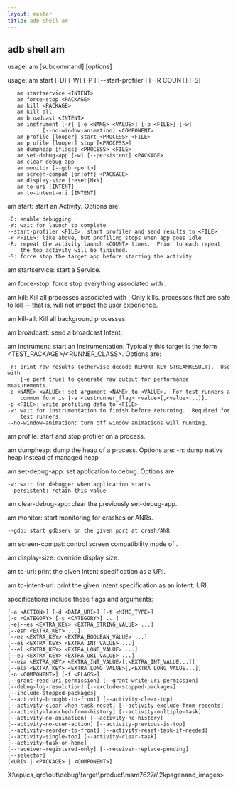 ```yaml
---
layout: master
title: adb shell am
---
```


## adb shell am

usage: am [subcommand] [options]

usage: am start [-D] [-W] [-P <FILE>] [--start-profiler <FILE>]
               [--R COUNT] [-S] <INTENT>

       am startservice <INTENT>
       am force-stop <PACKAGE>
       am kill <PACKAGE>
       am kill-all
       am broadcast <INTENT>
       am instrument [-r] [-e <NAME> <VALUE>] [-p <FILE>] [-w]
               [--no-window-animation] <COMPONENT>
       am profile [looper] start <PROCESS> <FILE>
       am profile [looper] stop [<PROCESS>]
       am dumpheap [flags] <PROCESS> <FILE>
       am set-debug-app [-w] [--persistent] <PACKAGE>
       am clear-debug-app
       am monitor [--gdb <port>]
       am screen-compat [on|off] <PACKAGE>
       am display-size [reset|MxN]
       am to-uri [INTENT]
       am to-intent-uri [INTENT]

am start: start an Activity.  Options are:

    -D: enable debugging
    -W: wait for launch to complete
    --start-profiler <FILE>: start profiler and send results to <FILE>
    -P <FILE>: like above, but profiling stops when app goes idle
    -R: repeat the activity launch <COUNT> times.  Prior to each repeat,
        the top activity will be finished.
    -S: force stop the target app before starting the activity

am startservice: start a Service.

am force-stop: force stop everything associated with <PACKAGE>.

am kill: Kill all processes associated with <PACKAGE>.  Only kills.
  processes that are safe to kill -- that is, will not impact the user
  experience.

am kill-all: Kill all background processes.

am broadcast: send a broadcast Intent.

am instrument: start an Instrumentation.  Typically this target <COMPONENT>
  is the form <TEST_PACKAGE>/<RUNNER_CLASS>.  Options are:

    -r: print raw results (otherwise decode REPORT_KEY_STREAMRESULT).  Use with
        [-e perf true] to generate raw output for performance measurements.
    -e <NAME> <VALUE>: set argument <NAME> to <VALUE>.  For test runners a
        common form is [-e <testrunner_flag> <value>[,<value>...]].
    -p <FILE>: write profiling data to <FILE>
    -w: wait for instrumentation to finish before returning.  Required for
        test runners.
    --no-window-animation: turn off window animations will running.

am profile: start and stop profiler on a process.

am dumpheap: dump the heap of a process.  Options are:
    -n: dump native heap instead of managed heap

am set-debug-app: set application <PACKAGE> to debug.  Options are:

    -w: wait for debugger when application starts
    --persistent: retain this value

am clear-debug-app: clear the previously set-debug-app.

am monitor: start monitoring for crashes or ANRs.

    --gdb: start gdbserv on the given port at crash/ANR

am screen-compat: control screen compatibility mode of <PACKAGE>.

am display-size: override display size.

am to-uri: print the given Intent specification as a URI.

am to-intent-uri: print the given Intent specification as an intent: URI.

<INTENT> specifications include these flags and arguments:

    [-a <ACTION>] [-d <DATA_URI>] [-t <MIME_TYPE>]
    [-c <CATEGORY> [-c <CATEGORY>] ...]
    [-e|--es <EXTRA_KEY> <EXTRA_STRING_VALUE> ...]
    [--esn <EXTRA_KEY> ...]
    [--ez <EXTRA_KEY> <EXTRA_BOOLEAN_VALUE> ...]
    [--ei <EXTRA_KEY> <EXTRA_INT_VALUE> ...]
    [--el <EXTRA_KEY> <EXTRA_LONG_VALUE> ...]
    [--eu <EXTRA_KEY> <EXTRA_URI_VALUE> ...]
    [--eia <EXTRA_KEY> <EXTRA_INT_VALUE>[,<EXTRA_INT_VALUE...]]
    [--ela <EXTRA_KEY> <EXTRA_LONG_VALUE>[,<EXTRA_LONG_VALUE...]]
    [-n <COMPONENT>] [-f <FLAGS>]
    [--grant-read-uri-permission] [--grant-write-uri-permission]
    [--debug-log-resolution] [--exclude-stopped-packages]
    [--include-stopped-packages]
    [--activity-brought-to-front] [--activity-clear-top]
    [--activity-clear-when-task-reset] [--activity-exclude-from-recents]
    [--activity-launched-from-history] [--activity-multiple-task]
    [--activity-no-animation] [--activity-no-history]
    [--activity-no-user-action] [--activity-previous-is-top]
    [--activity-reorder-to-front] [--activity-reset-task-if-needed]
    [--activity-single-top] [--activity-clear-task]
    [--activity-task-on-home]
    [--receiver-registered-only] [--receiver-replace-pending]
    [--selector]
    [<URI> | <PACKAGE> | <COMPONENT>]


X:\ap\ics_qrd\out\debug\target\product\msm7627a\2kpagenand_images>
